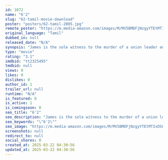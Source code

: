 ```yaml
---
id: 1072
name: "6'2"
slug: "62-tamil-movie-download"
poster: "posters/62-tamil-2005.jpg"
remote_poster: "https://m.media-amazon.com/images/M/MV5BMDFjNzgyYTEtMTIxOS00N2I1LWIzZWUtYzNiNDViN2NjOGQ0XkEyXkFqcGc@._V1_SX300.jpg"
original_language: "Tamil"
dubbed_in: null
released_date: "N/A"
synopsis: "James is the sole witness to the murder of a union leader and he promises the police to identify the murderer. In order to crack the case, the police urges James to live near the victim's house."
type: "movie"
rating: "3.1"
imdbid: "tt2325495"
tmdbid: null
views: 0
likes: 0
dislikes: 0
author_id: 1
trailer_url: null
runtime: "N/A"
is_featured: 0
is_active: 1
is_comingsoon: 0
seo_title: "6'2"
seo_description: "James is the sole witness to the murder of a union leader and he promises the police to identify the murderer. In order to crack the case, the police urges James to live near the victim's house."
seo_keywords: "\"6'2\""
seo_image: "https://m.media-amazon.com/images/M/MV5BMDFjNzgyYTEtMTIxOS00N2I1LWIzZWUtYzNiNDViN2NjOGQ0XkEyXkFqcGc@._V1_SX300.jpg"
screenshots: null
redirect_to: null
social_shares: 0
created_at: 2025-03-22 04:30:56
updated_at: 2025-03-22 04:30:56
---
```


